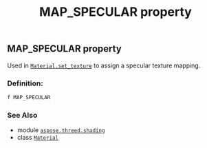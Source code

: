 ﻿---
title: MAP_SPECULAR property
second_title: Aspose.3D for Python via .NET API References
description: 
type: docs
weight: 130
url: /python-net/aspose.threed.shading/material/map_specular/
is_root: false
---

## MAP_SPECULAR property


Used in [`Material.set_texture`](/3d/python-net/aspose.threed.shading/material/set_texture) to assign a specular texture mapping.
### Definition:
```python
f MAP_SPECULAR 
```

### See Also
* module [`aspose.threed.shading`](../../)
* class [`Material`](/3d/python-net/aspose.threed.shading/material)
